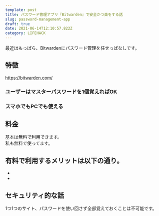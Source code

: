 ```yaml
---
template: post
title: パスワード管理アプリ『Bitwarden』で安全かつ楽をする話
slug: password-management-app
draft: true
date: 2021-06-14T12:10:57.822Z
category: LIFEHACK
---
```

最近はもっぱら、Bitwardenにパスワード管理を任せっぱなしです。  

## 特徴  
https://bitwarden.com/
 

### ユーザーはマスターパスワードを1個覚えればOK  

### スマホでもPCでも使える  

## 料金  
基本は無料で利用できます。  
私も無料で使ってます。  

有料で利用するメリットは以下の通り。  
- 
- 
- 

## セキュリティ的な話  
1つ1つのサイト、パスワードを使い回さず全部覚えておくことは不可能です。  

## 